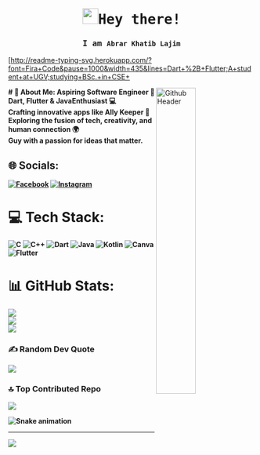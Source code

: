<!-- <h1 align="center">Hi 👋, I'm Al-Amin </h1> -->
<!-- <h3 align="center">A CS student from Bangladesh</h3> -->

<samp>
    <h1 align="center"><img src="https://raw.githubusercontent.com/MartinHeinz/MartinHeinz/master/wave.gif" width="32px">Hey there!</h1>
</samp>

<samp>
    <h3 align="center">I am <code><b>Abrar Khatib Lajim</b></code></h3>
    
</samp>

[http://readme-typing-svg.herokuapp.com/?font=Fira+Code&pause=1000&width=435&lines=Dart+%2B+Flutter;A+student+at+UGV;studying+BSc.+in+CSE+

<!-- Git Header SVG -->
<p><img width="40%" align="right" alt="Github Header" src="git-header.svg"/></p>

<b>
# 💫 About Me:
Aspiring Software Engineer 🚀<br>Dart, Flutter & JavaEnthusiast 💻<br>Crafting innovative apps like Ally Keeper 🌟<br>Exploring the fusion of tech, creativity, and human connection 🌍<br>Guy with a passion for ideas that matter.


## 🌐 Socials:
[![Facebook](https://img.shields.io/badge/Facebook-%231877F2.svg?logo=Facebook&logoColor=white)](https://facebook.com/alamin3255) [![Instagram](https://img.shields.io/badge/Instagram-%23E4405F.svg?logo=Instagram&logoColor=white)](https://instagram.com/4l_4min__/) 

# 💻 Tech Stack:
![C](https://img.shields.io/badge/c-%2300599C.svg?style=flat&logo=c&logoColor=white) ![C++](https://img.shields.io/badge/c++-%2300599C.svg?style=flat&logo=c%2B%2B&logoColor=white) ![Dart](https://img.shields.io/badge/dart-%230175C2.svg?style=flat&logo=dart&logoColor=white) ![Java](https://img.shields.io/badge/java-%23ED8B00.svg?style=flat&logo=openjdk&logoColor=white) ![Kotlin](https://img.shields.io/badge/kotlin-%237F52FF.svg?style=flat&logo=kotlin&logoColor=white) ![Canva](https://img.shields.io/badge/Canva-%2300C4CC.svg?style=flat&logo=Canva&logoColor=white) ![Flutter](https://img.shields.io/badge/Flutter-%2302569B.svg?style=flat&logo=Flutter&logoColor=white)
# 📊 GitHub Stats:
![](https://github-readme-stats.vercel.app/api?username=alamin-hasan-git&theme=onedark&hide_border=false&include_all_commits=false&count_private=false)<br/>
![](https://github-readme-streak-stats.herokuapp.com/?user=alamin-hasan-git&theme=onedark&hide_border=false)<br/>
![](https://github-readme-stats.vercel.app/api/top-langs/?username=alamin-hasan-git&theme=onedark&hide_border=false&include_all_commits=false&count_private=false&layout=compact)

### ✍️ Random Dev Quote
![](https://quotes-github-readme.vercel.app/api?type=horizontal&theme=radical)

### 🔝 Top Contributed Repo
![](https://github-contributor-stats.vercel.app/api?username=alamin-hasan-git&limit=5&theme=dark&combine_all_yearly_contributions=true)


<img src="https://raw.githubusercontent.com/maurodesouza/maurodesouza/output/snake.svg" alt="Snake animation" />

---
[![](https://visitcount.itsvg.in/api?id=alamin-hasan-git&icon=0&color=0)](https://visitcount.itsvg.in)

<!-- Proudly created with GPRM ( https://gprm.itsvg.in ) -->
